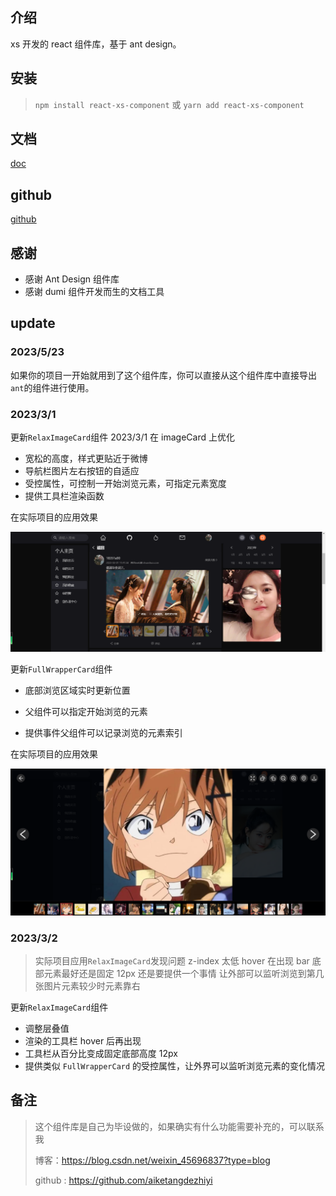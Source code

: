 ## 介绍

xs 开发的 react 组件库，基于 ant design。

## 安装

> `npm install react-xs-component` 或 `yarn add react-xs-component`

## 文档

[doc](https://aiketangdezhiyi.github.io/react-xs-component/)

## github

[github](https://github.com/aiketangdezhiyi/react-xs-component)

## 感谢

- 感谢 Ant Design 组件库
- 感谢 dumi 组件开发而生的文档工具

## update

### 2023/5/23

如果你的项目一开始就用到了这个组件库，你可以直接从这个组件库中直接导出`ant`的组件进行使用。

### 2023/3/1

更新`RelaxImageCard`组件 2023/3/1 在 imageCard 上优化

- 宽松的高度，样式更贴近于微博
- 导航栏图片左右按钮的自适应
- 受控属性，可控制一开始浏览元素，可指定元素宽度
- 提供工具栏渲染函数

在实际项目的应用效果

![image-20230302110800768](READMEimage/image-20230302110800768.png)

更新`FullWrapperCard`组件

- 底部浏览区域实时更新位置

- 父组件可以指定开始浏览的元素

- 提供事件父组件可以记录浏览的元素索引

在实际项目的应用效果

![image-20230302110947094](READMEimage/image-20230302110947094.png)

### 2023/3/2

> 实际项目应用`RelaxImageCard`发现问题 z-index 太低 hover 在出现 bar 底部元素最好还是固定 12px 还是要提供一个事情 让外部可以监听浏览到第几张图片元素较少时元素靠右

更新`RelaxImageCard`组件

- 调整层叠值
- 渲染的工具栏 hover 后再出现
- 工具栏从百分比变成固定底部高度 12px
- 提供类似 `FullWrapperCard` 的受控属性，让外界可以监听浏览元素的变化情况

## 备注

> 这个组件库是自己为毕设做的，如果确实有什么功能需要补充的，可以联系我
>
> 博客：https://blog.csdn.net/weixin_45696837?type=blog
>
> github : https://github.com/aiketangdezhiyi
